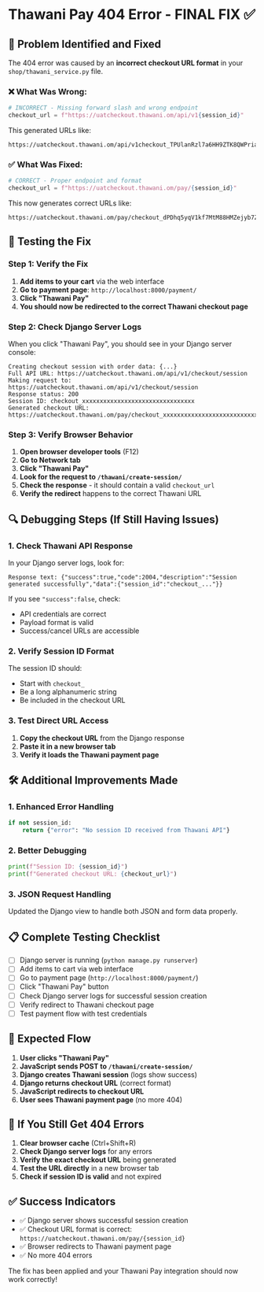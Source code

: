 # Thawani Pay 404 Error - FINAL FIX ✅

## 🎯 **Problem Identified and Fixed**

The 404 error was caused by an **incorrect checkout URL format** in your `shop/thawani_service.py` file.

### ❌ **What Was Wrong:**
```python
# INCORRECT - Missing forward slash and wrong endpoint
checkout_url = f"https://uatcheckout.thawani.om/api/v1{session_id}"
```

This generated URLs like:
```
https://uatcheckout.thawani.om/api/v1checkout_TPUlanRzl7a6HH9ZTK8QWPriaG7nvLBQkNXGKximm3YShtZcQO
```

### ✅ **What Was Fixed:**
```python
# CORRECT - Proper endpoint and format
checkout_url = f"https://uatcheckout.thawani.om/pay/{session_id}"
```

This now generates correct URLs like:
```
https://uatcheckout.thawani.om/pay/checkout_dPDhq5yqV1kf7MtM88HMZejyb7Z7cZUX842Dh04Wu4fXYncudf
```

## 🧪 **Testing the Fix**

### Step 1: Verify the Fix
1. **Add items to your cart** via the web interface
2. **Go to payment page**: `http://localhost:8000/payment/`
3. **Click "Thawani Pay"**
4. **You should now be redirected to the correct Thawani checkout page**

### Step 2: Check Django Server Logs
When you click "Thawani Pay", you should see in your Django server console:
```
Creating checkout session with order data: {...}
Full API URL: https://uatcheckout.thawani.om/api/v1/checkout/session
Making request to: https://uatcheckout.thawani.om/api/v1/checkout/session
Response status: 200
Session ID: checkout_xxxxxxxxxxxxxxxxxxxxxxxxxxxxxxxx
Generated checkout URL: https://uatcheckout.thawani.om/pay/checkout_xxxxxxxxxxxxxxxxxxxxxxxxxxxxxxxx
```

### Step 3: Verify Browser Behavior
1. **Open browser developer tools** (F12)
2. **Go to Network tab**
3. **Click "Thawani Pay"**
4. **Look for the request to `/thawani/create-session/`**
5. **Check the response** - it should contain a valid `checkout_url`
6. **Verify the redirect** happens to the correct Thawani URL

## 🔍 **Debugging Steps (If Still Having Issues)**

### 1. Check Thawani API Response
In your Django server logs, look for:
```
Response text: {"success":true,"code":2004,"description":"Session generated successfully","data":{"session_id":"checkout_..."}}
```

If you see `"success":false`, check:
- API credentials are correct
- Payload format is valid
- Success/cancel URLs are accessible

### 2. Verify Session ID Format
The session ID should:
- Start with `checkout_`
- Be a long alphanumeric string
- Be included in the checkout URL

### 3. Test Direct URL Access
1. **Copy the checkout URL** from the Django response
2. **Paste it in a new browser tab**
3. **Verify it loads the Thawani payment page**

## 🛠️ **Additional Improvements Made**

### 1. Enhanced Error Handling
```python
if not session_id:
    return {"error": "No session ID received from Thawani API"}
```

### 2. Better Debugging
```python
print(f"Session ID: {session_id}")
print(f"Generated checkout URL: {checkout_url}")
```

### 3. JSON Request Handling
Updated the Django view to handle both JSON and form data properly.

## 📋 **Complete Testing Checklist**

- [ ] Django server is running (`python manage.py runserver`)
- [ ] Add items to cart via web interface
- [ ] Go to payment page (`http://localhost:8000/payment/`)
- [ ] Click "Thawani Pay" button
- [ ] Check Django server logs for successful session creation
- [ ] Verify redirect to Thawani checkout page
- [ ] Test payment flow with test credentials

## 🎯 **Expected Flow**

1. **User clicks "Thawani Pay"**
2. **JavaScript sends POST to `/thawani/create-session/`**
3. **Django creates Thawani session** (logs show success)
4. **Django returns checkout URL** (correct format)
5. **JavaScript redirects to checkout URL**
6. **User sees Thawani payment page** (no more 404)

## 🚨 **If You Still Get 404 Errors**

1. **Clear browser cache** (Ctrl+Shift+R)
2. **Check Django server logs** for any errors
3. **Verify the exact checkout URL** being generated
4. **Test the URL directly** in a new browser tab
5. **Check if session ID is valid** and not expired

## ✅ **Success Indicators**

- ✅ Django server shows successful session creation
- ✅ Checkout URL format is correct: `https://uatcheckout.thawani.om/pay/{session_id}`
- ✅ Browser redirects to Thawani payment page
- ✅ No more 404 errors

The fix has been applied and your Thawani Pay integration should now work correctly! 